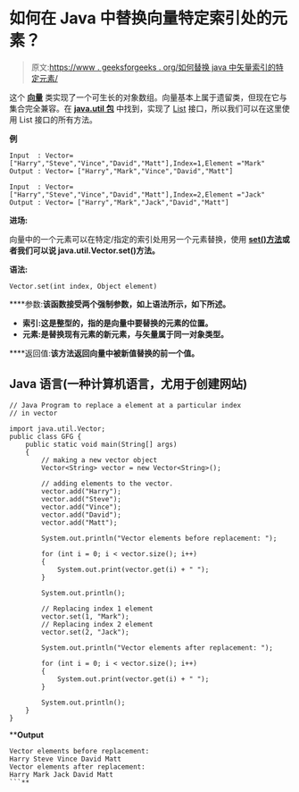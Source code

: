 # 如何在 Java 中替换向量特定索引处的元素？

> 原文:[https://www . geeksforgeeks . org/如何替换 java 中矢量索引的特定元素/](https://www.geeksforgeeks.org/how-to-replace-an-element-at-a-specific-index-of-the-vector-in-java/)

这个 [**向量**](https://www.geeksforgeeks.org/java-util-vector-class-java/) 类实现了一个可生长的对象数组。向量基本上属于遗留类，但现在它与集合完全兼容。在 [**java.util 包**](https://www.geeksforgeeks.org/java-util-package-java/) 中找到，实现了 [List](https://www.geeksforgeeks.org/list-interface-java-examples/) 接口，所以我们可以在这里使用 List 接口的所有方法。

****例****

```
Input  : Vector= ["Harry","Steve","Vince","David","Matt"],Index=1,Element ="Mark"
Output : Vector= ["Harry","Mark","Vince","David","Matt"]

Input  : Vector= ["Harry","Steve","Vince","David","Matt"],Index=2,Element ="Jack"
Output : Vector= ["Harry","Mark","Jack","David","Matt"]
```

**进场:**

向量中的一个元素可以在特定/指定的索引处用另一个元素替换，使用 [**set()方法**](https://www.geeksforgeeks.org/vector-set-method-in-java/)**或者我们可以说 java.util.Vector.set()方法。**

****语法:****

```
Vector.set(int index, Object element)
```

****参数:**该函数接受两个强制参数，如上语法所示，如下所述。**

*   ****索引**:这是整型的，指的是向量中要替换的元素的位置。**
*   ****元素**:是替换现有元素的新元素，与矢量属于同一对象类型。**

****返回值:**该方法返回向量中被新值替换的前一个值。**

## **Java 语言(一种计算机语言，尤用于创建网站)**

```
// Java Program to replace a element at a particular index
// in vector

import java.util.Vector;
public class GFG {
    public static void main(String[] args)
    {
        // making a new vector object
        Vector<String> vector = new Vector<String>();

        // adding elements to the vector.
        vector.add("Harry");
        vector.add("Steve");
        vector.add("Vince");
        vector.add("David");
        vector.add("Matt");

        System.out.println("Vector elements before replacement: ");

        for (int i = 0; i < vector.size(); i++) 
        {
            System.out.print(vector.get(i) + " ");
        }

        System.out.println();

        // Replacing index 1 element
        vector.set(1, "Mark");
        // Replacing index 2 element
        vector.set(2, "Jack");

        System.out.println("Vector elements after replacement: ");

        for (int i = 0; i < vector.size(); i++) 
        {
            System.out.print(vector.get(i) + " ");
        }

        System.out.println();
    }
}
```

****Output**

```
Vector elements before replacement: 
Harry Steve Vince David Matt 
Vector elements after replacement: 
Harry Mark Jack David Matt 
```**